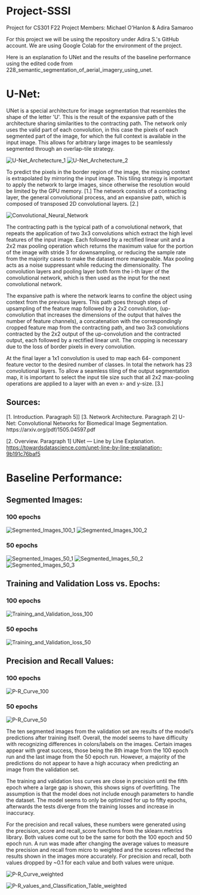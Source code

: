 # Project-SSSI
Project for CS301 F22
Project Members: Michael O'Hanlon & Adira Samaroo

For this project we will be using the repository under Adira S.'s GitHub account. We are using Google Colab for the environment of the project.

Here is an explanation fo UNet and the results of the baseline performance using the edited code from 228_semantic_segmentation_of_aerial_imagery_using_unet.

<h1>U-Net:</h1>

UNet is a special architecture for image segmentation that resembles the shape of the letter 'U'. This is the result of the expansive path of the architecture sharing similarities to the contracting path. The network only uses the valid part of each convolution, in this case the pixels of each segmented part of the image, for which the full context is available in the input image. This allows for arbitrary large images to be seamlessly segmented through an overlap-tile strategy. 

![U-Net_Archetecture_1](https://github.com/adiraCode/Project-SSSI/blob/milestone-2/pictures/U-Net_Archetecture_1.png?raw=true)
![U-Net_Archetecture_2](https://github.com/adiraCode/Project-SSSI/blob/milestone-2/pictures/U-Net_Archetecture_2.png?raw=true)

To predict the pixels in the border region of the image, the missing context is extrapolated by mirroring the input image. This tiling strategy is important to apply the network to large images, since otherwise the resolution would be limited by the GPU memory. [1.] The network consists of a contracting layer, the general convolutional process, and an expansive path, which is composed of transposed 2D convolutional layers. [2.]

![Convolutional_Neural_Network](https://github.com/adiraCode/Project-SSSI/blob/milestone-2/pictures/Convolutional_Neural_Network.png?raw=true)

The contracting path is the typical path of a convolutional network, that repeats the application of two 3x3 convolutions which extract the high level features of the input image. Each followed by a rectified linear unit and a 2x2 max pooling operation which returns the maximum value for the portion of the image with stride 3 for downsampling, or reducing the sample rate from the majority cases to make the dataset more manageable. Max pooling acts as a noise suppressant while reducing the dimensionality. The convolution layers and pooling layer both form the i-th layer of the convolutional network, which is then used as the input for the next convolutional network.

The expansive path is where the network learns to confine the object using context from the previous layers. This path goes through steps of upsampling of the feature map followed by a 2x2 convolution, (up-convolution that increases the dimensions of the output that halves the number of feature channels), a concatenation with the correspondingly cropped feature map from the contracting path, and two 3x3 convolutions contracted by the 2x2 output of the up-convolution and the contracted output, each followed by a rectified linear unit. The cropping is necessary due to the loss of border pixels in every convolution.

At the final layer a 1x1 convolution is used to map each 64- component feature vector to the desired number of classes. In total the network has 23 convolutional layers. To allow a seamless tiling of the output segmentation map, it is important to select the input tile size such that all 2x2 max-pooling operations are applied to a layer with an even x- and y-size. [3.]

<h2>Sources:</h2>
[1. Introduction. Paragraph 5]] [3. Network Architecture. Paragraph 2] U-Net: Convolutional Networks for Biomedical Image Segmentation. https://arxiv.org/pdf/1505.04597.pdf

[2. Overview. Paragraph 1] UNet — Line by Line Explanation. https://towardsdatascience.com/unet-line-by-line-explanation-9b191c76baf5

<h1>Baseline Performance:</h1>

<h2>Segmented Images:</h2>

<h3>100 epochs</h3>

![Segmented_Images_100_1](https://github.com/adiraCode/Project-SSSI/blob/milestone-2/pictures/Segmented_Images_100_1.png?raw=true)
![Segmented_Images_100_2](https://github.com/adiraCode/Project-SSSI/blob/milestone-2/pictures/Segmented_Images_100_2.png?raw=true)

<h3>50 epochs</h3>

![Segmented_Images_50_1](https://github.com/adiraCode/Project-SSSI/blob/milestone-2/pictures/Segmented_Images_50_1.png?raw=true)
![Segmented_Images_50_2](https://github.com/adiraCode/Project-SSSI/blob/milestone-2/pictures/Segmented_Images_50_2.png?raw=true)
![Segmented_Images_50_3](https://github.com/adiraCode/Project-SSSI/blob/milestone-2/pictures/Segmented_Images_50_2.png?raw=true)

<h2>Training and Validation Loss vs. Epochs:</h2>

<h3>100 epochs</h3>

![Training_and_Validation_loss_100](https://github.com/adiraCode/Project-SSSI/blob/milestone-2/pictures/Training_and_Validation_loss_100.png?raw=true)

<h3>50 epochs</h3>

![Training_and_Validation_loss_50](https://github.com/adiraCode/Project-SSSI/blob/milestone-2/pictures/Training_and_Validation_loss_50.png?raw=true)

<h2>Precision and Recall Values:</h2>

<h3>100 epochs</h3>

![P-R_Curve_100](https://github.com/adiraCode/Project-SSSI/blob/milestone-2/pictures/P-R_Curve_100.png?raw=true)

<h3>50 epochs</h3>

![P-R_Curve_50](https://github.com/adiraCode/Project-SSSI/blob/milestone-2/pictures/P-R_Curve_50.png?raw=true)

The ten segmented images from the validation set are results of the model’s predictions after training itself. Overall, the model seems to have difficulty with recognizing differences in colors/labels on the images. Certain images appear with great success, those being the 8th image from the 100 epoch run and the last image from the 50 epoch run. However, a majority of the predictions do not appear to have a high accuracy when predicting an image from the validation set.

The training and validation loss curves are close in precision until the fifth epoch where a large gap is shown, this shows signs of overfitting. The assumption is that the model does not include enough parameters to handle the dataset. The model seems to only be optimized for up to fifty epochs, afterwards the tests diverge from the training losses and increase in inaccuracy.

For the precision and recall values, these numbers were generated using the precision_score and recall_score functions from the sklearn.metrics library. Both values come out to be the same for both the 100 epoch and 50 epoch run. A run was made after changing the average values to measure the precision and recall from micro to weighted and the scores reflected the results shown in the images more accurately. For precision and recall, both values dropped by ~0.1 for each value and both values were unique.

![P-R_Curve_weighted](https://github.com/adiraCode/Project-SSSI/blob/milestone-2/pictures/P-R_Curve_weighted.png?raw=true)

![P-R_values_and_Classification_Table_weighted](https://github.com/adiraCode/Project-SSSI/blob/milestone-2/pictures/P-R_values_and_Classification_Table_weighted.png?raw=true)
